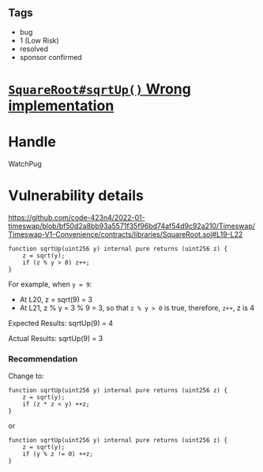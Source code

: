 ## Tags

- bug
- 1 (Low Risk)
- resolved
- sponsor confirmed

# [`SquareRoot#sqrtUp()` Wrong implementation](https://github.com/code-423n4/2022-01-timeswap-findings/issues/176) 

# Handle

WatchPug


# Vulnerability details

https://github.com/code-423n4/2022-01-timeswap/blob/bf50d2a8bb93a5571f35f96bd74af54d9c92a210/Timeswap/Timeswap-V1-Convenience/contracts/libraries/SquareRoot.sol#L19-L22

```solidity
function sqrtUp(uint256 y) internal pure returns (uint256 z) {
    z = sqrt(y);
    if (z % y > 0) z++;
}
```

For example, when `y = 9`:
-   At L20, z = sqrt(9) = 3
-   At L21, z % y = 3 % 9 = 3, so that `z % y > 0` is true, therefore, `z++`, z is 4


Expected Results: sqrtUp(9) = 4

Actual Results: sqrtUp(9) = 3

### Recommendation

Change to:

```solidity
function sqrtUp(uint256 y) internal pure returns (uint256 z) {
    z = sqrt(y);
    if (z * z < y) ++z;
}
```
or

```solidity
function sqrtUp(uint256 y) internal pure returns (uint256 z) {
    z = sqrt(y);
    if (y % z != 0) ++z;
}
```

